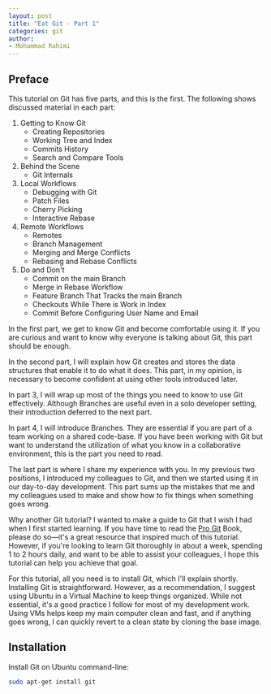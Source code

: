 ```yaml
---
layout: post
title: "Eat Git - Part 1"
categories: git
author:
- Mohammad Rahimi
---
```


## Preface

This tutorial on Git has five parts, and this is the first. The following shows discussed material in each part:

1. Getting to Know Git
    - Creating Repositories
    - Working Tree and Index
    - Commits History
    - Search and Compare Tools
2. Behind the Scene
    - Git Internals
3. Local Workflows
    - Debugging with Git
    - Patch Files
    - Cherry Picking
    - Interactive Rebase
4. Remote Workflows
    - Remotes
    - Branch Management
    - Merging and Merge Conflicts
    - Rebasing and Rebase Conflicts
5. Do and Don't
    - Commit on the main Branch
    - Merge in Rebase Workflow
    - Feature Branch That Tracks the main Branch
    - Checkouts While There is Work in Index
    - Commit Before Configuring User Name and Email

In the first part, we get to know Git and become comfortable using it. If you are curious and want to know why everyone is talking about Git, this part should be enough.

In the second part, I will explain how Git creates and stores the data structures that enable it to do what it does. This part, in my opinion, is necessary to become confident at using other tools introduced later.

In part 3, I will wrap up most of the things you need to know to use Git effectively. Although Branches are useful even in a solo developer setting, their introduction deferred to the next part.

In part 4, I will introduce Branches. They are essential if you are part of a team working on a shared code-base. If you have been working with Git but want to understand the utilization of what you know in a collaborative environment, this is the part you need to read.

The last part is where I share my experience with you. In my previous two positions, I introduced my colleagues to Git, and then we started using it in our day-to-day development. This part sums up the mistakes that me and my colleagues used to make and show how to fix things when something goes wrong.

Why another Git tutorial? I wanted to make a guide to Git that I wish I had when I first started learning. If you have time to read the [Pro Git](https://git-scm.com/book/en/v2) Book, please do so—it's a great resource that inspired much of this tutorial. However, if you're looking to learn Git thoroughly in about a week, spending 1 to 2 hours daily, and want to be able to assist your colleagues, I hope this tutorial can help you achieve that goal.

For this tutorial, all you need is to install Git, which I'll explain shortly. Installing Git is straightforward. However, as a recommendation, I suggest using Ubuntu in a Virtual Machine to keep things organized. While not essential, it's a good practice I follow for most of my development work. Using VMs helps keep my main computer clean and fast, and if anything goes wrong, I can quickly revert to a clean state by cloning the base image.

## Installation

Install Git on Ubuntu command-line:

```bash
sudo apt-get install git
```
